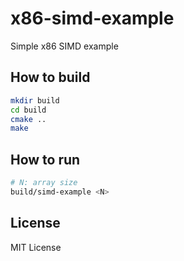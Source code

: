 # x86-simd-example
Simple x86 SIMD example

## How to build

```bash
mkdir build
cd build
cmake ..
make
```

## How to run

```bash
# N: array size
build/simd-example <N> 
```

## License

MIT License